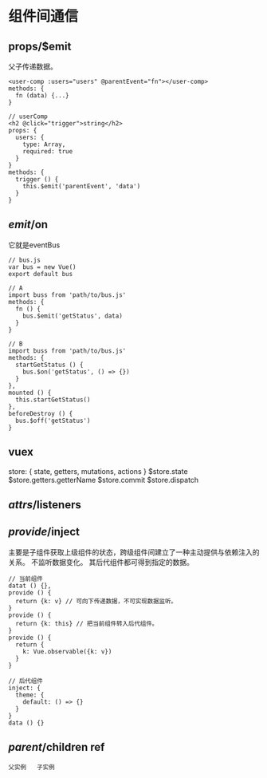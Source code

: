 # 组件间通信

## props/$emit

父子传递数据。

```
<user-comp :users="users" @parentEvent="fn"></user-comp>
methods: {
  fn (data) {...}
}

// userComp
<h2 @click="trigger">string</h2>
props: {
  users: {
    type: Array,
    required: true
  }
}
methods: {
  trigger () {
    this.$emit('parentEvent', 'data')
  }
}
```

## $emit/$on
它就是eventBus
```
// bus.js
var bus = new Vue()
export default bus

// A
import buss from 'path/to/bus.js'
methods: {
  fn () {
    bus.$emit('getStatus', data)
  }
}

// B
import buss from 'path/to/bus.js'
methods: {
  startGetStatus () {
    bus.$on('getStatus', () => {})
  }
},
mounted () {
  this.startGetStatus()
},
beforeDestroy () {
  bus.$off('getStatus')
}
```

## vuex

store: {
  state,
  getters,
  mutations,
  actions
}
$store.state
$store.getters.getterName
$store.commit
$store.dispatch

## $attrs/$listeners

## $provide/$inject

主要是子组件获取上级组件的状态，跨级组件间建立了一种主动提供与依赖注入的关系。
不监听数据变化。
其后代组件都可得到指定的数据。

```
// 当前组件
datat () {},
provide () {
  return {k: v} // 可向下传递数据，不可实现数据监听。
}
provide () {
  return {k: this} // 把当前组件转入后代组件。
}
provide () {
  return {
    k: Vue.observable({k: v})
  }
}

// 后代组件
inject: {
  theme: {
    default: () => {}
  }
}
data () {}
```
## $parent/$children ref
    父实例   子实例

